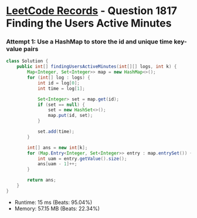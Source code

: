 # [LeetCode Records](../../README.md) - Question 1817 Finding the Users Active Minutes

### Attempt 1: Use a HashMap to store the id and unique time key-value pairs
```java
class Solution {
    public int[] findingUsersActiveMinutes(int[][] logs, int k) {
        Map<Integer, Set<Integer>> map = new HashMap<>();
        for (int[] log : logs) {
            int id = log[0];
            int time = log[1];

            Set<Integer> set = map.get(id);
            if (set == null) {
                set = new HashSet<>();
                map.put(id, set);
            }

            set.add(time);
        }

        int[] ans = new int[k];
        for (Map.Entry<Integer, Set<Integer>> entry : map.entrySet()) {
            int uam = entry.getValue().size();
            ans[uam - 1]++;
        }

        return ans;
    }
}
```
- Runtime: 15 ms (Beats: 95.04%)
- Memory: 57.15 MB (Beats: 22.34%)

<br>
